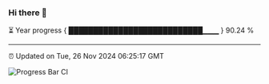 ### Hi there 👋

⏳ Year progress { ███████████████████████████▁▁▁ } 90.24 %

---

⏰ Updated on Tue, 26 Nov 2024 06:25:17 GMT

![Progress Bar CI](https://github.com/liununu/liununu/workflows/Progress%20Bar%20CI/badge.svg)
